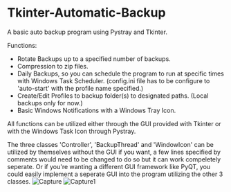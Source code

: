 # Tkinter-Automatic-Backup
A basic auto backup program using Pystray and Tkinter.

Functions:
  - Rotate Backups up to a specified number of backups.
  - Compression to zip files.
  - Daily Backups, so you can schedule the program to run at specific times with Windows Task Scheduler. (config.ini file has to be configure to 'auto-start' with the profile name specified.)
  - Create/Edit Profiles to backup folder(s) to designated paths. (Local backups only for now.)
  - Basic Windows Notifications with a Windows Tray Icon.

All functions can be utilized either through the GUI provided with Tkinter or with the Windows Task Icon through Pystray.

The three classes 'Controller', 'BackupThread' and 'WindowIcon' can be utilized by themselves without the GUI if you want, a few lines specified by comments would need to be changed to do so but it can work compeletely seperate.
Or if you're wanting a different GUI framework like PyQT, you could easily implement a seperate GUI into the program utilizing the other 3 classes.
![Capture](https://github.com/user-attachments/assets/f16c8347-7663-4e1c-8aae-1ba969789aaf)
![Capture1](https://github.com/user-attachments/assets/984bc61a-ab61-489c-9149-397b20b55405)
